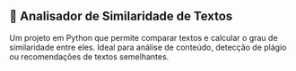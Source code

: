## 📄 Analisador de Similaridade de Textos

Um projeto em Python que permite comparar textos e calcular o grau de similaridade entre eles. Ideal para análise de conteúdo, detecção de plágio ou recomendações de textos semelhantes.

